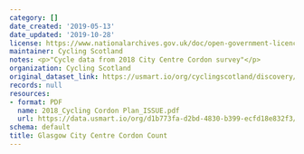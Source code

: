 ```yaml
---
category: []
date_created: '2019-05-13'
date_updated: '2019-10-28'
license: https://www.nationalarchives.gov.uk/doc/open-government-licence/version/3/
maintainer: Cycling Scotland
notes: <p>"Cycle data from 2018 City Centre Cordon survey"</p>
organization: Cycling Scotland
original_dataset_link: https://usmart.io/org/cyclingscotland/discovery/discovery-view-detail/ec524177-6c0e-497d-85b9-3906eb525840
records: null
resources:
- format: PDF
  name: 2018_Cycling Cordon Plan_ISSUE.pdf
  url: https://data.usmart.io/org/d1b773fa-d2bd-4830-b399-ecfd18e832f3/additionalDocumentation/ebe31a3b-6295-4338-bcd6-a466ac521501/2018_Cycling%20Cordon%20Plan_ISSUE.pdf
schema: default
title: Glasgow City Centre Cordon Count
---
```

